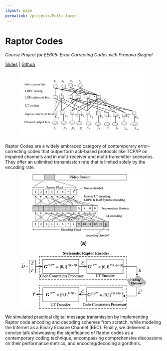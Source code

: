 ```yaml
---
layout: page
permalink: /projects/Multi-face/
---
```

<h1><b>Raptor Codes</b></h1>  

_Course Project for EE605: Error Correcting Codes with Pranava Singhal_
  
  
[Slides](assets/pdf/Raptor_Codes.pdf) | [Github](https://github.com/Vansh28Kapoor/Raptor-Codes) 

<p align="center">
    <img width="400" src="/img/Raptor.png">
</p>


Raptor Codes are a widely embraced category of contemporary error-correcting codes that outperform ack-based protocols like TCP/IP on impaired channels and in multi-receiver and multi-transmitter scenarios. They offer an unlimited transmission rate that is limited solely by the encoding rate.

<p align="center">
    <img width="400" src="assets/img/Raptor_2.png">
</p>

We simulated practical digital message transmission by implementing Raptor code encoding and decoding schemes from scratch, while modeling the Internet as a Binary Erasure Channel (BEC). Finally, we delivered a concise talk showcasing the significance of Raptor codes as a contemporary coding technique, encompassing comprehensive discussions on their performance metrics, and encoding/decoding algorithms.   
